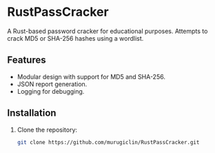 # RustPassCracker

A Rust-based password cracker for educational purposes. Attempts to crack MD5 or SHA-256 hashes using a wordlist.

## Features
- Modular design with support for MD5 and SHA-256.
- JSON report generation.
- Logging for debugging.

## Installation
1. Clone the repository:
   ```bash
   git clone https://github.com/murugiclin/RustPassCracker.git
